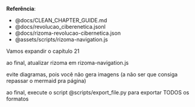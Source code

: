 
**Referência**:
- @docs/CLEAN_CHAPTER_GUIDE.md
- @docs/revolucao_ciberenetica.jsonl
- @docs/rizoma-revolucao-cibernetica.json
- @assets/scripts/rizoma-navigation.js

Vamos expandir o capítulo 21

ao final, atualizar rizoma em rizoma-navigation.js

evite diagramas, pois você não gera imagens (a não ser que consiga repassar o mermaid pra página)

ao final, execute o script @scripts/export_file.py para exportar TODOS os formatos
